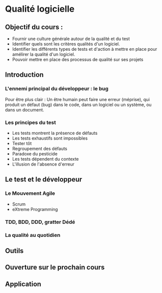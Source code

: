 # Qualité logicielle

## Objectif du cours : 

* Fournir une culture générale autour de la qualité et du test
* Identifier quels sont les critères qualités d'un logiciel.
* Identifier les différents types de tests et d'action à mettre en place pour amélirer la qualité d'un logiciel.
* Pouvoir mettre en place des processus de qualité sur ses projets


## Introduction

### L'ennemi principal du développeur : le bug

Pour être plus clair : Un être humain peut faire une erreur (méprise), qui produit un défaut (bug) dans le code, dans un logiciel ou un système, ou dans un document.

### Les principes du test

* Les tests montrent la présence de défauts
* Les tests exhaustifs sont impossibles
* Tester tôt
* Regroupement des défauts
* Paradoxe du pesticide
* Les tests dépendent du contexte
* L'illusion de l'absence d'erreur

## Le test et le développeur

### Le Mouvement Agile

* Scrum
* eXtreme Programming

### TDD, BDD, DDD, gratter Dédé

### La qualité au quotidien

## Outils

## Ouverture sur le prochain cours

## Application



